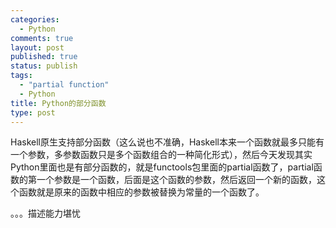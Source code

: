 ```yaml
--- 
categories: 
  - Python
comments: true
layout: post
published: true
status: publish
tags: 
  - "partial function"
  - Python
title: Python的部分函数
type: post
---
```

Haskell原生支持部分函数（这么说也不准确，Haskell本来一个函数就最多只能有一个参数，多参数函数只是多个函数组合的一种简化形式），然后今天发现其实Python里面也是有部分函数的，就是functools包里面的partial函数了，partial函数的第一个参数是一个函数，后面是这个函数的参数，然后返回一个新的函数，这个函数就是原来的函数中相应的参数被替换为常量的一个函数了。

。。。描述能力堪忧

